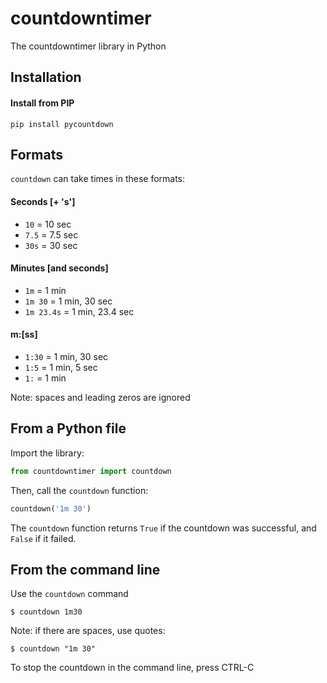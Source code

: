 # countdowntimer
The countdowntimer library in Python

## Installation

#### Install from PIP

```
pip install pycountdown
```

## Formats

`countdown` can take times in these formats:

#### Seconds [+ 's']

* `10` = 10 sec
* `7.5` = 7.5 sec
* `30s` = 30 sec

#### Minutes [and seconds]

* `1m` = 1 min
* `1m 30` = 1 min, 30 sec
* `1m 23.4s` = 1 min, 23.4 sec

#### m:[ss]

* `1:30` = 1 min, 30 sec
* `1:5` = 1 min, 5 sec
* `1:` = 1 min

Note: spaces and leading zeros are ignored

## From a Python file

Import the library:

```python
from countdowntimer import countdown
```

Then, call the `countdown` function:

```python
countdown('1m 30')
```

The `countdown` function returns `True` if the countdown was successful, and `False` if it failed.

## From the command line

Use the `countdown` command

```
$ countdown 1m30
```

Note: if there are spaces, use quotes:

```
$ countdown "1m 30"
```

To stop the countdown in the command line, press CTRL-C

